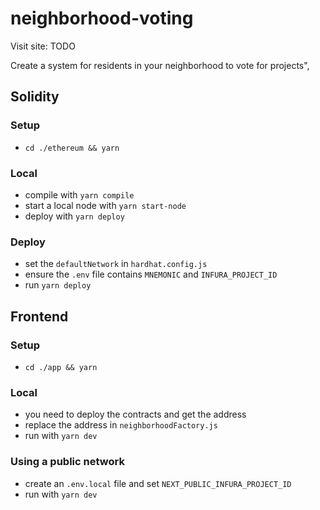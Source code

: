 # neighborhood-voting

Visit site: TODO

Create a system for residents in your neighborhood to vote for projects",

## Solidity

### Setup

- `cd ./ethereum && yarn`

### Local

- compile with `yarn compile`
- start a local node with `yarn start-node`
- deploy with `yarn deploy`

### Deploy

- set the `defaultNetwork` in `hardhat.config.js`
- ensure the `.env` file contains `MNEMONIC` and `INFURA_PROJECT_ID`
- run `yarn deploy`

## Frontend

### Setup

- `cd ./app && yarn`

### Local

- you need to deploy the contracts and get the address
- replace the address in `neighborhoodFactory.js`
- run with `yarn dev`

### Using a public network

- create an `.env.local` file and set `NEXT_PUBLIC_INFURA_PROJECT_ID`
- run with `yarn dev`
